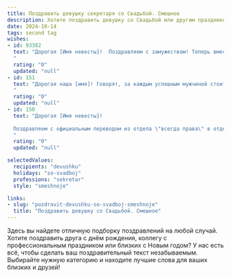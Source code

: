 ```yaml
---
title: Поздравить девушку секретаря со Свадьбой. Смешное
description: Хотите поздравить девушку со Свадьбой или другим праздником? Наш ИИ создаст незабываемое поздравление, а вы обязательно выделитесь среди других.  
date: 2024-10-14
tags: second tag
wishes:
- id: 93382
  text: "Дорогая [Имя невесты]!  Поздравляем с замужеством! Теперь вместо протоколов и отчётов будешь заполнять семейный бюджет (и, надеюсь, с меньшим количеством ошибок!).  Желаем, чтобы в вашей жизни было столько же порядка, сколько ты наводишь в документах, и столько же любви, сколько вы с [Имя жениха] вкладываете в отношения! Горько!
  "
  rating: "0"
  updated: "null"
- id: 151
  text: "Дорогая наша [имя]! Говорят, за каждым успешным мужчиной стоит мудрая женщина. Но мы-то знаем: за каждым стопками бумаг и лавиной звонков скрывается не просто секретарь, а настоящий боец невидимого фронта! Поздравляем с бракосочетанием и желаем, чтобы ваш семейный фронт всегда был оплотом спокойствия и уюта (впрочем, с твоими-то организаторскими способностями по-другому и быть не может!). Горько!
  "
  rating: "0"
  updated: "null"
- id: 150
  text: "Дорогая [Имя невесты]!
  
  Поздравляем с официальным переводом из отдела \"всегда права\" в отдел \"главная по семье\"! Желаем, чтобы твой внутренний телефон всегда разрывался от звонков любимого мужа, а на столе стоял неиссякаемый запас вкусняшек вместо кипы бумаг. Горько!
  "
  rating: "0"
  updated: "null"

selectedValues:
  recipients: "devushku"
  holidays: "so-svadboj"
  professions: "sekretar"
  style: "smeshnoje"

links:
- slug: "pozdravit-devushku-so-svadboj-smeshnoje"
  title: "Поздравить девушку со Свадьбой. Смешное"
---
```


Здесь вы найдете отличную подборку поздравлений на любой случай.
Хотите поздравить друга с днём рождения, коллегу с профессиональным праздником или близких с Новым годом? У нас есть всё, чтобы сделать ваш поздравительный текст незабываемым. Выбирайте нужную категорию и находите лучшие слова для ваших близких и друзей!

